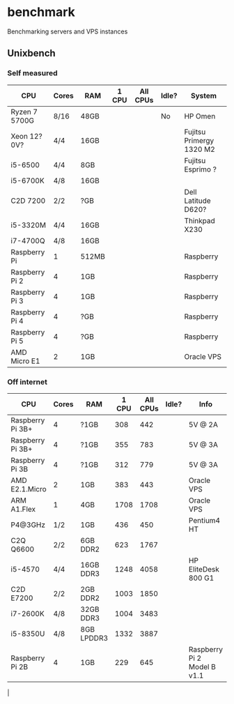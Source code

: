 # benchmark
Benchmarking servers and VPS instances


## Unixbench


### Self measured

| CPU | Cores | RAM | 1 CPU | All CPUs | Idle? | System |
|-----|--|--|---|-|-|-|
| Ryzen 7 5700G | 8/16 | 48GB | | | No | HP Omen |
| Xeon 12?0V? | 4/4 | 16GB | | | | Fujitsu Primergy 1320 M2 |
| i5-6500 | 4/4 | 8GB | | | | Fujitsu Esprimo ? |
|i5-6700K | 4/8 | 16GB | | | | |
| C2D 7200 | 2/2 | ?GB | | | | Dell Latitude D620? |
| i5-3320M | 4/4 | 16GB | | | | Thinkpad X230 |
| i7-4700Q | 4/8 | 16GB | | | | | Thinkpad T540p |
| Raspberry Pi | 1 | 512MB | | | | Raspberry |
| Raspberry Pi 2 | 4 | 1GB | | | | Raspberry |
| Raspberry Pi 3 | 4 | 1GB | | | | Raspberry |
| Raspberry Pi 4 | 4 | ?GB | | | | Raspberry |
| Raspberry Pi 5 | 4 | ?GB | | | | Raspberry |
| AMD Micro E1 | 2 | 1GB | | | | Oracle VPS |


 ### Off internet


| CPU | Cores | RAM | 1 CPU | All CPUs | Idle? | Info | Where |
|-|-|-|-|-|-|-|-|
| Raspberry Pi 3B+ | 4 | ?1GB | 308 | 442 | | 5V @ 2A | [link](https://qiita.com/yyano/items/62aa7f9f488eaa0de77b) |
| Raspberry Pi 3B+ | 4 | ?1GB | 355 | 783 | | 5V @ 3A | [link](https://qiita.com/yyano/items/62aa7f9f488eaa0de77b) |
| Raspberry Pi 3B | 4 | ?1GB | 312 | 779 | | 5V @ 3A | [link](https://qiita.com/yyano/items/62aa7f9f488eaa0de77b) |
| AMD E2.1.Micro | 2 | 1GB | 383 | 443 | | Oracle VPS | [link](https://leo.leung.xyz/wiki/Benchmark_for_Oracle_Cloud_VM.Standard.E2.1.Micro) |
| ARM A1.Flex | 1 | 4GB | 1708 | 1708 | | Oracle VPS | [link](https://leo.leung.xyz/wiki/Benchmark_for_Oracle_Cloud_VM.Standard.A1.Flex) |
| P4@3GHz | 1/2 | 1GB | 436 | 450 | | Pentium4 HT | [link](https://leo.leung.xyz/wiki/Benchmark_for_a_Pentium_4_@_3GHz) |
| C2Q Q6600 | 2/2 | 6GB DDR2 | 623 | 1767 | | | [link](https://leo.leung.xyz/wiki/Benchmark_for_Core2_Quad_Q6600) |
| i5-4570 | 4/4 | 16GB DDR3 | 1248 | 4058 | | HP EliteDesk 800 G1 | [link](https://leo.leung.xyz/wiki/Benchmark_for_HP_EliteDesk_800_G1) |
| C2D E7200 | 2/2 | 2GB DDR2 | 1003 | 1850 | | | [link](https://leo.leung.xyz/wiki/Benchmark_for_Core2_Duo_E7200) |
| i7-2600K | 4/8 | 32GB DDR3 | 1004 | 3483 | | | [link](https://leo.leung.xyz/wiki/Benchmark_for_Intel_i7-2600k) |
| i5-8350U | 4/8 | 8GB LPDDR3 | 1332 | 3887 | | | [link](https://leo.leung.xyz/wiki/Benchmark_for_Latitude_5290) |
| Raspberry Pi 2B | 4 | 1GB | 229 | 645 | | Raspberry Pi 2 Model B v1.1 | [link](https://leo.leung.xyz/wiki/Benchmark_for_Raspberry_Pi_2) |
| 